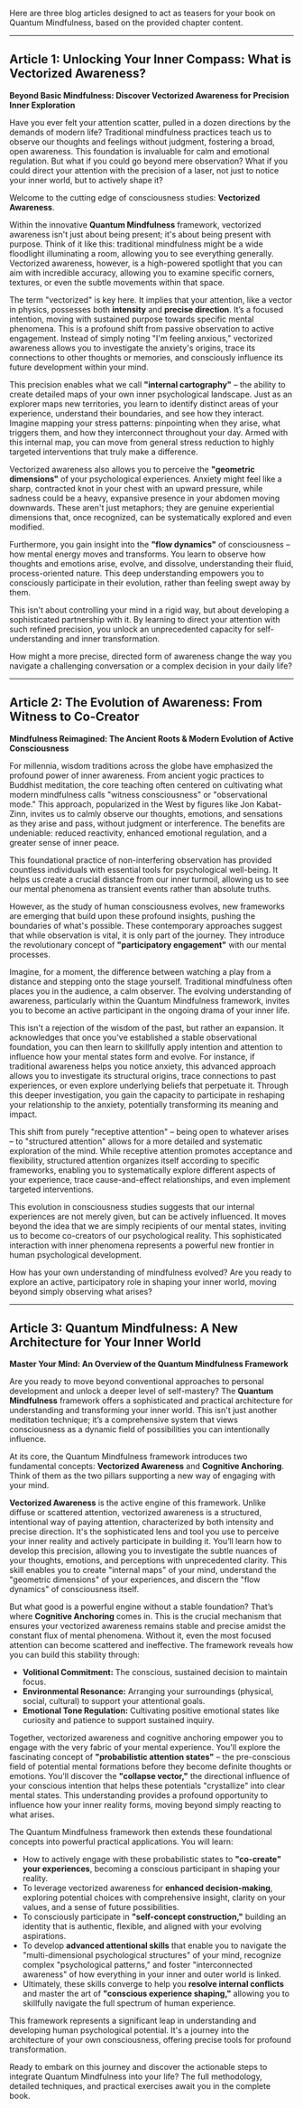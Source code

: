 Here are three blog articles designed to act as teasers for your book on Quantum Mindfulness, based on the provided chapter content.

---

## Article 1: Unlocking Your Inner Compass: What is Vectorized Awareness?

 **Beyond Basic Mindfulness: Discover Vectorized Awareness for Precision Inner Exploration**

Have you ever felt your attention scatter, pulled in a dozen directions by the demands of modern life? Traditional mindfulness practices teach us to observe our thoughts and feelings without judgment, fostering a broad, open awareness. This foundation is invaluable for calm and emotional regulation. But what if you could go beyond mere observation? What if you could direct your attention with the precision of a laser, not just to notice your inner world, but to actively shape it?

Welcome to the cutting edge of consciousness studies: **Vectorized Awareness**.

Within the innovative **Quantum Mindfulness** framework, vectorized awareness isn't just about being present; it's about being present with purpose. Think of it like this: traditional mindfulness might be a wide floodlight illuminating a room, allowing you to see everything generally. Vectorized awareness, however, is a high-powered spotlight that you can aim with incredible accuracy, allowing you to examine specific corners, textures, or even the subtle movements within that space.

The term "vectorized" is key here. It implies that your attention, like a vector in physics, possesses both **intensity** and **precise direction**. It’s a focused intention, moving with sustained purpose towards specific mental phenomena. This is a profound shift from passive observation to active engagement. Instead of simply noting "I'm feeling anxious," vectorized awareness allows you to investigate the anxiety's origins, trace its connections to other thoughts or memories, and consciously influence its future development within your mind.

This precision enables what we call **"internal cartography"** – the ability to create detailed maps of your own inner psychological landscape. Just as an explorer maps new territories, you learn to identify distinct areas of your experience, understand their boundaries, and see how they interact. Imagine mapping your stress patterns: pinpointing when they arise, what triggers them, and how they interconnect throughout your day. Armed with this internal map, you can move from general stress reduction to highly targeted interventions that truly make a difference.

Vectorized awareness also allows you to perceive the **"geometric dimensions"** of your psychological experiences. Anxiety might feel like a sharp, contracted knot in your chest with an upward pressure, while sadness could be a heavy, expansive presence in your abdomen moving downwards. These aren't just metaphors; they are genuine experiential dimensions that, once recognized, can be systematically explored and even modified.

Furthermore, you gain insight into the **"flow dynamics"** of consciousness – how mental energy moves and transforms. You learn to observe how thoughts and emotions arise, evolve, and dissolve, understanding their fluid, process-oriented nature. This deep understanding empowers you to consciously participate in their evolution, rather than feeling swept away by them.

This isn't about controlling your mind in a rigid way, but about developing a sophisticated partnership with it. By learning to direct your attention with such refined precision, you unlock an unprecedented capacity for self-understanding and inner transformation.

How might a more precise, directed form of awareness change the way you navigate a challenging conversation or a complex decision in your daily life?

---

## Article 2: The Evolution of Awareness: From Witness to Co-Creator

 **Mindfulness Reimagined: The Ancient Roots & Modern Evolution of Active Consciousness**

For millennia, wisdom traditions across the globe have emphasized the profound power of inner awareness. From ancient yogic practices to Buddhist meditation, the core teaching often centered on cultivating what modern mindfulness calls "witness consciousness" or "observational mode." This approach, popularized in the West by figures like Jon Kabat-Zinn, invites us to calmly observe our thoughts, emotions, and sensations as they arise and pass, without judgment or interference. The benefits are undeniable: reduced reactivity, enhanced emotional regulation, and a greater sense of inner peace.

This foundational practice of non-interfering observation has provided countless individuals with essential tools for psychological well-being. It helps us create a crucial distance from our inner turmoil, allowing us to see our mental phenomena as transient events rather than absolute truths.

However, as the study of human consciousness evolves, new frameworks are emerging that build upon these profound insights, pushing the boundaries of what's possible. These contemporary approaches suggest that while observation is vital, it is only part of the journey. They introduce the revolutionary concept of **"participatory engagement"** with our mental processes.

Imagine, for a moment, the difference between watching a play from a distance and stepping onto the stage yourself. Traditional mindfulness often places you in the audience, a calm observer. The evolving understanding of awareness, particularly within the Quantum Mindfulness framework, invites you to become an active participant in the ongoing drama of your inner life.

This isn't a rejection of the wisdom of the past, but rather an expansion. It acknowledges that once you've established a stable observational foundation, you can then learn to skillfully apply intention and attention to influence how your mental states form and evolve. For instance, if traditional awareness helps you notice anxiety, this advanced approach allows you to investigate its structural origins, trace connections to past experiences, or even explore underlying beliefs that perpetuate it. Through this deeper investigation, you gain the capacity to participate in reshaping your relationship to the anxiety, potentially transforming its meaning and impact.

This shift from purely "receptive attention" – being open to whatever arises – to "structured attention" allows for a more detailed and systematic exploration of the mind. While receptive attention promotes acceptance and flexibility, structured attention organizes itself according to specific frameworks, enabling you to systematically explore different aspects of your experience, trace cause-and-effect relationships, and even implement targeted interventions.

This evolution in consciousness studies suggests that our internal experiences are not merely given, but can be actively influenced. It moves beyond the idea that we are simply recipients of our mental states, inviting us to become co-creators of our psychological reality. This sophisticated interaction with inner phenomena represents a powerful new frontier in human psychological development.

How has your own understanding of mindfulness evolved? Are you ready to explore an active, participatory role in shaping your inner world, moving beyond simply observing what arises?

---

## Article 3: Quantum Mindfulness: A New Architecture for Your Inner World

 **Master Your Mind: An Overview of the Quantum Mindfulness Framework**

Are you ready to move beyond conventional approaches to personal development and unlock a deeper level of self-mastery? The **Quantum Mindfulness** framework offers a sophisticated and practical architecture for understanding and transforming your inner world. This isn't just another meditation technique; it’s a comprehensive system that views consciousness as a dynamic field of possibilities you can intentionally influence.

At its core, the Quantum Mindfulness framework introduces two fundamental concepts: **Vectorized Awareness** and **Cognitive Anchoring**. Think of them as the two pillars supporting a new way of engaging with your mind.

**Vectorized Awareness** is the active engine of this framework. Unlike diffuse or scattered attention, vectorized awareness is a structured, intentional way of paying attention, characterized by both intensity and precise direction. It's the sophisticated lens and tool you use to perceive your inner reality and actively participate in building it. You’ll learn how to develop this precision, allowing you to investigate the subtle nuances of your thoughts, emotions, and perceptions with unprecedented clarity. This skill enables you to create "internal maps" of your mind, understand the "geometric dimensions" of your experiences, and discern the "flow dynamics" of consciousness itself.

But what good is a powerful engine without a stable foundation? That’s where **Cognitive Anchoring** comes in. This is the crucial mechanism that ensures your vectorized awareness remains stable and precise amidst the constant flux of mental phenomena. Without it, even the most focused attention can become scattered and ineffective. The framework reveals how you can build this stability through:
*   **Volitional Commitment:** The conscious, sustained decision to maintain focus.
*   **Environmental Resonance:** Arranging your surroundings (physical, social, cultural) to support your attentional goals.
*   **Emotional Tone Regulation:** Cultivating positive emotional states like curiosity and patience to support sustained inquiry.

Together, vectorized awareness and cognitive anchoring empower you to engage with the very fabric of your mental experience. You'll explore the fascinating concept of **"probabilistic attention states"** – the pre-conscious field of potential mental formations before they become definite thoughts or emotions. You'll discover the **"collapse vector,"** the directional influence of your conscious intention that helps these potentials "crystallize" into clear mental states. This understanding provides a profound opportunity to influence how your inner reality forms, moving beyond simply reacting to what arises.

The Quantum Mindfulness framework then extends these foundational concepts into powerful practical applications. You will learn:
*   How to actively engage with these probabilistic states to **"co-create" your experiences**, becoming a conscious participant in shaping your reality.
*   To leverage vectorized awareness for **enhanced decision-making**, exploring potential choices with comprehensive insight, clarity on your values, and a sense of future possibilities.
*   To consciously participate in **"self-concept construction,"** building an identity that is authentic, flexible, and aligned with your evolving aspirations.
*   To develop **advanced attentional skills** that enable you to navigate the "multi-dimensional psychological structures" of your mind, recognize complex "psychological patterns," and foster "interconnected awareness" of how everything in your inner and outer world is linked.
*   Ultimately, these skills converge to help you **resolve internal conflicts** and master the art of **"conscious experience shaping,"** allowing you to skillfully navigate the full spectrum of human experience.

This framework represents a significant leap in understanding and developing human psychological potential. It's a journey into the architecture of your own consciousness, offering precise tools for profound transformation.

Ready to embark on this journey and discover the actionable steps to integrate Quantum Mindfulness into your life? The full methodology, detailed techniques, and practical exercises await you in the complete book.